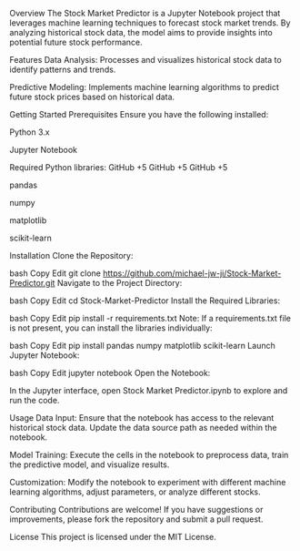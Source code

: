 Overview
The Stock Market Predictor is a Jupyter Notebook project that leverages machine learning techniques to forecast stock market trends. By analyzing historical stock data, the model aims to provide insights into potential future stock performance.​

Features
Data Analysis: Processes and visualizes historical stock data to identify patterns and trends.​

Predictive Modeling: Implements machine learning algorithms to predict future stock prices based on historical data.​

Getting Started
Prerequisites
Ensure you have the following installed:

Python 3.x​

Jupyter Notebook​

Required Python libraries:​
GitHub
+5
GitHub
+5
GitHub
+5

pandas​

numpy​

matplotlib​

scikit-learn​

Installation
Clone the Repository:

bash
Copy
Edit
git clone https://github.com/michael-jw-ji/Stock-Market-Predictor.git
Navigate to the Project Directory:

bash
Copy
Edit
cd Stock-Market-Predictor
Install the Required Libraries:

bash
Copy
Edit
pip install -r requirements.txt
Note: If a requirements.txt file is not present, you can install the libraries individually:

bash
Copy
Edit
pip install pandas numpy matplotlib scikit-learn
Launch Jupyter Notebook:

bash
Copy
Edit
jupyter notebook
Open the Notebook:

In the Jupyter interface, open Stock Market Predictor.ipynb to explore and run the code.

Usage
Data Input: Ensure that the notebook has access to the relevant historical stock data. Update the data source path as needed within the notebook.​

Model Training: Execute the cells in the notebook to preprocess data, train the predictive model, and visualize results.​

Customization: Modify the notebook to experiment with different machine learning algorithms, adjust parameters, or analyze different stocks.​

Contributing
Contributions are welcome! If you have suggestions or improvements, please fork the repository and submit a pull request.​

License
This project is licensed under the MIT License.
